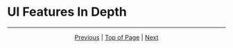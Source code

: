 # UI Features In Depth

<hr>
<div align="center"><a href="/onestop/public-user/ui/quickstart">Previous</a> | <a href="#ui-features-in-deptch">Top of Page</a> | <a href="/onestop/public-user/ui/keyboard-navigation">Next</a></div>
